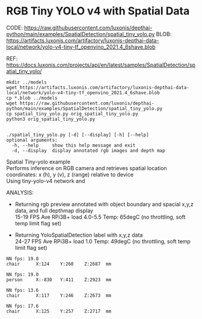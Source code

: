 # RGB Tiny YOLO v4 with Spatial Data

CODE: https://raw.githubusercontent.com/luxonis/depthai-python/main/examples/SpatialDetection/spatial_tiny_yolo.py
BLOB: https://artifacts.luxonis.com/artifactory/luxonis-depthai-data-local/network/yolo-v4-tiny-tf_openvino_2021.4_6shave.blob

REF: https://docs.luxonis.com/projects/api/en/latest/samples/SpatialDetection/spatial_tiny_yolo/


```
mkdir ../models
wget https://artifacts.luxonis.com/artifactory/luxonis-depthai-data-local/network/yolo-v4-tiny-tf_openvino_2021.4_6shave.blob
cp *.blob ../models
wget https://raw.githubusercontent.com/luxonis/depthai-python/main/examples/SpatialDetection/spatial_tiny_yolo.py
cp spatial_tiny_yolo.py orig_spatial_tiny_yolo.py
python3 orig_spatial_tiny_yolo.py


./spatial_tiny_yolo.py [-d] [--display] [-h] [--help]
optional arguments:
  -h, --help     show this help message and exit
  -d, --display  display annotated rgb images and depth map
```

Spatial Tiny-yolo example  
  Performs inference on RGB camera and retrieves spatial location coordinates: x (h), y (v), z (range) relative to device  
  Using  tiny-yolo-v4 network and 

ANALYSIS:  
 - Returning rgb preview annotated with object boundary and spacial x,y,z data, and full depthmap display  
   15-19 FPS Ave RPi3B+ load 4.0-5.5 Temp: 65degC (no throttling, soft temp limit flag set)  

 - Returning YoloSpatialDetection label with x,y,z data  
   24-27 FPS Ave RPi3B+ load 1.0 Temp: 49degC (no throttling, soft temp limit flag set)

```
NN fps: 19.0     
chair      X:124    Y:260    Z:2687  mm
 
NN fps: 19.0     
person     X:-830   Y:411    Z:2923  mm
 
NN fps: 13.6     
chair      X:117    Y:246    Z:2673  mm
 
NN fps: 17.6     
chair      X:125    Y:257    Z:2717  mm
```
